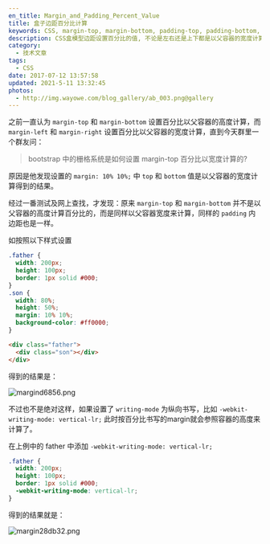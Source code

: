 ```yaml
---
en_title: Margin_and_Padding_Percent_Value
title: 盒子边距百分比计算
keywords: CSS, margin-top, margin-bottom, padding-top, padding-bottom, 边距百分比
description: CSS盒模型边距设置百分比的值, 不论是左右还是上下都是以父容器的宽度计算的，要记住上下边距（padding-top/padding-bottom/margin-top/margin-bottom）并不是以父容器的高度为基础计算的。
category:
  - 技术文章
tags:
  - CSS
date: 2017-07-12 13:57:58
updated: 2021-5-11 13:32:45
photos:
  - http://img.wayowe.com/blog_gallery/ab_003.png@gallery
---
```


之前一直认为 `margin-top` 和 `margin-bottom` 设置百分比以父容器的高度计算，而 `margin-left` 和 `margin-right` 设置百分比以父容器的宽度计算，直到今天群里一个群友问：

> bootstrap 中的栅格系统是如何设置 margin-top 百分比以宽度计算的?

原因是他发现设置的 `margin: 10% 10%;` 中 `top` 和 `bottom` 值是以父容器的宽度计算得到的结果。

经过一番测试及网上查找，才发现：原来 `margin-top` 和 `margin-bottom` 并不是以父容器的高度计算百分比的，而是同样以父容器宽度来计算，同样的 `padding` 内边距也是一样。

如按照以下样式设置

```css
.father {
  width: 200px;
  height: 100px;
  border: 1px solid #000;
}
.son {
  width: 80%;
  height: 50%;
  margin: 10% 10%;
  background-color: #ff0000;
}
```

```html
<div class="father">
  <div class="son"></div>
</div>
```

得到的结果是：

![margind6856.png](https://miao.su/images/2018/01/17/margind6856.png)

不过也不是绝对这样，如果设置了 `writing-mode` 为纵向书写，比如 `-webkit-writing-mode: vertical-lr;` 此时按百分比书写的margin就会参照容器的高度来计算了。

在上例中的 father 中添加 `-webkit-writing-mode: vertical-lr;`

```css
.father {
  width: 200px;
  height: 100px;
  border: 1px solid #000;
  -webkit-writing-mode: vertical-lr;
}
```

得到的结果就是：

![margin28db32.png](https://miao.su/images/2018/01/17/margin28db32.png)
